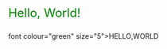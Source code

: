 <!DOCTYPE html>
<html>
 <head>
 <title>HTML CSS</title>
 </head>
 <body>
 <p style = "color:green; font-size:24px;" >Hello, World!</p>
 <p>font colour="green" size="5">HELLO,WORLD</font></p>
 </body>
</html>
